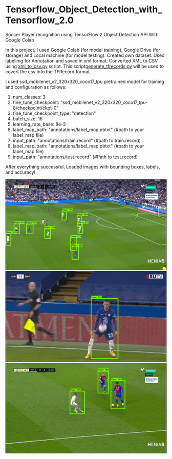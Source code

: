# Tensorflow_Object_Detection_with_Tensorflow_2.0
Soccer Player recognition using TensorFlow 2 Object Detection API With Google Colab

In this project, I used Google Colab (for model training), Google Drive (for storage) and Local machine (for model testing).
Created own dataset. Used labelimg for Annotation and saved in xml format. Converted XML to CSV using [xml_to_csv.py](https://github.com/RohanLone/Tensorflow_Object_Detection_with_Tensorflow_2.0/blob/main/xml_to_csv.py) script. 
This script[generate_tfrecords.py](https://github.com/RohanLone/Tensorflow_Object_Detection_with_Tensorflow_2.0/blob/main/generate_tfrecord.py) will be used to covert the csv into the TFRecord format. 

I used ssd_mobilenet_v2_320x320_coco17_tpu pretrained model for training and configuration as follows:
  1. num_classes: 3
  2. fine_tune_checkpoint: "ssd_mobilenet_v2_320x320_coco17_tpu-8/checkpoint/ckpt-0"
  3. fine_tune_checkpoint_type: "detection"
  4. batch_size: 16
  5. learning_rate_base: 8e-3
  6. label_map_path: "annotations/label_map.pbtxt" (#path to your label_map file)
  7. input_path: "annotations/train.record" (#path to train.record)
  8. label_map_path: "annotations/label_map.pbtxt" (#path to your label_map file)
  9. input_path: "annotations/test.record" (#Path to test.record)


After everything successful, Loaded images with bounding boxes, labels, and accuracy! 

![alt-text](https://github.com/RohanLone/Tensorflow_Object_Detection_with_Tensorflow_2.0/blob/main/doc/7.png) 
![alt-text](https://github.com/RohanLone/Tensorflow_Object_Detection_with_Tensorflow_2.0/blob/main/doc/6.png)
![alt-text](https://github.com/RohanLone/Tensorflow_Object_Detection_with_Tensorflow_2.0/blob/main/doc/8.png)

